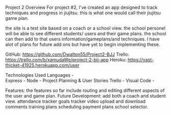 Project 2 Overview For project #2, I've created an app designed to track techniques and progress in jiujitsu.
this is what one would call their jiujitsu game plan.

the site is a test site based on a coach or a school view.  the school personel will be able to see different students/ users and their game plans. the school can then add to that users information/gameplans/and techniques. I have alot of plans for future add ons but have yet to begin implementing these.

GitHub: https://github.com/Dwalton55/Project2-BJJ
Trello:	https://trello.com/b/xamudaWe/project-2-bjj-app
Heroku: https://vast-thicket-41925.herokuapp.com/user

Technologies Used Languages -  
Express - 
Node    - 
Project Planning & User Stories
Trello  -
Visual Code -

 Features: the features so far include routing and editing different aspects of the user and game plan. 
Future Development: 
add both a coach and student view. 
attendance tracker
goals tracker
video upload and download
comments
training plans
scheduling
payment plans
school selector.